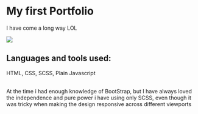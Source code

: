    <h1> My first Portfolio </h1>
  <p> I have come a long way LOL </p>
  <img src="https://thumbs.gfycat.com/BouncyCarefulDormouse-max-1mb.gif">
  
  <h2>Languages and tools used: </h2>
  <p> HTML, CSS, SCSS, Plain Javascript </p>
  <br>
  At the time i had enough knowledge of BootStrap, but I have always loved the independence and pure power i have using only SCSS, even though it was
  tricky when making the design responsive across different viewports
